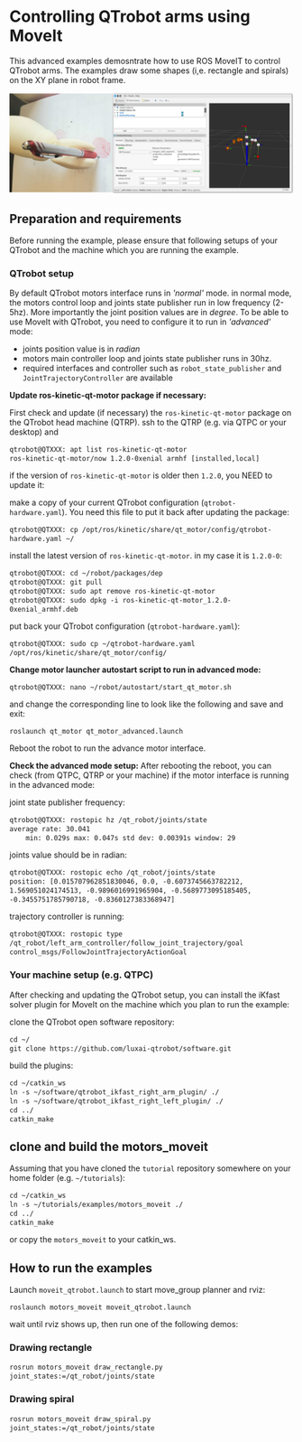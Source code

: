 # Controlling QTrobot arms using MoveIt
This advanced examples demosntrate how to use ROS MoveIT to control QTrobot arms. The examples draw some shapes (i,e. rectangle and spirals) on the XY plane in robot frame.

![QTrobot MoveIt](doc/qt_moveit.png)

## Preparation and requirements
Before running the example, please ensure that following setups of your QTrobot and the machine which you are running the example.

### QTrobot setup
By default QTrobot motors interface runs in *'normal'* mode. in normal mode, the motors control loop and joints state publisher run in low frequency (2-5hz). More importantly the joint position values are in *degree*. To be able to use MoveIt with QTrobot, you need to configure it to run in *'advanced'* mode:
- joints position value is in *radian*
- motors main controller loop and joints state publisher runs in 30hz.
- required interfaces and controller such as `robot_state_publisher` and `JointTrajectoryController` are available

**Update ros-kinetic-qt-motor package if necessary:**

First check and update (if necessary) the `ros-kinetic-qt-motor` package on the QTrobot head machine (QTRP). ssh to the QTRP (e.g. via QTPC or your desktop) and
```
qtrobot@QTXXX: apt list ros-kinetic-qt-motor
ros-kinetic-qt-motor/now 1.2.0-0xenial armhf [installed,local]
```
if the version of `ros-kinetic-qt-motor` is older then `1.2.0`, you NEED to update it:

make a copy of your current QTrobot configuration (`qtrobot-hardware.yaml`). You need this file to put it back after updating the package:
```
qtrobot@QTXXX: cp /opt/ros/kinetic/share/qt_motor/config/qtrobot-hardware.yaml ~/
```
install the latest version of `ros-kinetic-qt-motor`. in my case it is `1.2.0-0`:
```
qtrobot@QTXXX: cd ~/robot/packages/dep
qtrobot@QTXXX: git pull
qtrobot@QTXXX: sudo apt remove ros-kinetic-qt-motor
qtrobot@QTXXX: sudo dpkg -i ros-kinetic-qt-motor_1.2.0-0xenial_armhf.deb
```
put back your QTrobot configuration (`qtrobot-hardware.yaml`):
```
qtrobot@QTXXX: sudo cp ~/qtrobot-hardware.yaml /opt/ros/kinetic/share/qt_motor/config/
```

**Change motor launcher autostart script to run in advanced mode:**
```
qtrobot@QTXXX: nano ~/robot/autostart/start_qt_motor.sh
```
and change the corresponding line to look like the following and save and exit:
```
roslaunch qt_motor qt_motor_advanced.launch
```

Reboot the robot to run the advance motor interface.


**Check the advanced mode setup:**
After rebooting the reboot, you can check (from QTPC, QTRP or your machine) if the motor interface is running in the advanced mode:

joint state publisher frequency:
```
qtrobot@QTXXX: rostopic hz /qt_robot/joints/state
average rate: 30.041
	min: 0.029s max: 0.047s std dev: 0.00391s window: 29
```

joints value should be in radian:
```
qtrobot@QTXXX: rostopic echo /qt_robot/joints/state
position: [0.015707962851830046, 0.0, -0.6073745663782212, 1.569051024174513, -0.9896016991965904, -0.5689773095185405, -0.3455751785790718, -0.8360127383368947]
```

trajectory controller is running:
```
qtrobot@QTXXX: rostopic type  /qt_robot/left_arm_controller/follow_joint_trajectory/goal
control_msgs/FollowJointTrajectoryActionGoal
```

### Your machine setup (e.g. QTPC)
After checking and updating the QTrobot setup, you can install the iKfast solver plugin for MoveIt on the machine which you plan to run the example:

clone the QTrobot open software repository:
```
cd ~/
git clone https://github.com/luxai-qtrobot/software.git
```
build the plugins:
```
cd ~/catkin_ws
ln -s ~/software/qtrobot_ikfast_right_arm_plugin/ ./
ln -s ~/software/qtrobot_ikfast_right_left_plugin/ ./
cd ../
catkin_make
```


## clone and build the motors_moveit
Assuming that you have cloned the `tutorial` repository somewhere on your home folder (e.g. `~/tutorials`):

```
cd ~/catkin_ws
ln -s ~/tutorials/examples/motors_moveit ./
cd ../
catkin_make
```
or copy the `motors_moveit` to your catkin_ws.  

## How to run the examples
Launch `moveit_qtrobot.launch` to start move_group planner and rviz:

```
roslaunch motors_moveit moveit_qtrobot.launch
```

wait until rviz shows up, then run one of the following demos:

### Drawing rectangle
```
rosrun motors_moveit draw_rectangle.py joint_states:=/qt_robot/joints/state
```

### Drawing spiral
```
rosrun motors_moveit draw_spiral.py joint_states:=/qt_robot/joints/state
```
